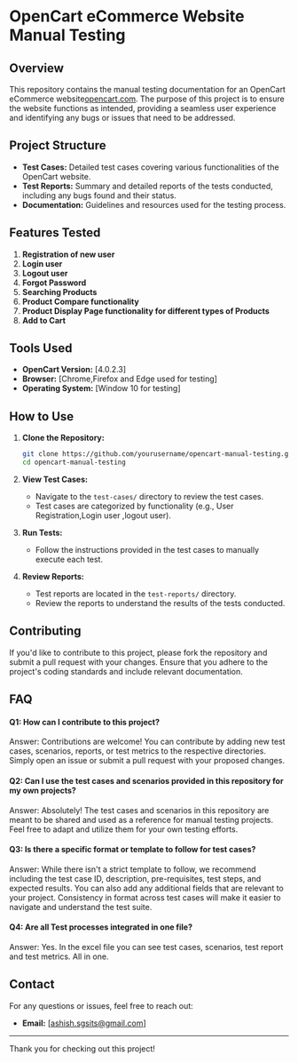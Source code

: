  
# OpenCart eCommerce Website Manual Testing

## Overview

This repository contains the manual testing documentation for an OpenCart eCommerce website[opencart.com](https://www.opencart.com/). The purpose of this project is to ensure the website functions as intended, providing a seamless user experience and identifying any bugs or issues that need to be addressed.

## Project Structure

- **Test Cases:** Detailed test cases covering various functionalities of the OpenCart website.
- **Test Reports:** Summary and detailed reports of the tests conducted, including any bugs found and their status.
- **Documentation:** Guidelines and resources used for the testing process.

## Features Tested

1. **Registration of new user**
2. **Login user**
3. **Logout user**
4. **Forgot Password**
5. **Searching Products**
6. **Product Compare functionality**
7. **Product Display Page functionality for different types of Products**
8. **Add to Cart**

## Tools Used

- **OpenCart Version:** [4.0.2.3]
- **Browser:** [Chrome,Firefox and Edge used for testing]
- **Operating System:** [Window 10 for testing]

## How to Use

1. **Clone the Repository:**

    ```bash
    git clone https://github.com/yourusername/opencart-manual-testing.git
    cd opencart-manual-testing
    ```

2. **View Test Cases:**
   - Navigate to the `test-cases/` directory to review the test cases.
   - Test cases are categorized by functionality (e.g., User Registration,Login user ,logout user).

3. **Run Tests:**
   - Follow the instructions provided in the test cases to manually execute each test.

4. **Review Reports:**
   - Test reports are located in the `test-reports/` directory.
   - Review the reports to understand the results of the tests conducted.

## Contributing

If you'd like to contribute to this project, please fork the repository and submit a pull request with your changes. Ensure that you adhere to the project's coding standards and include relevant documentation.

## FAQ

#### Q1: How can I contribute to this project?

Answer: Contributions are welcome! You can contribute by adding new test cases, scenarios, reports, or test metrics to the respective directories. Simply open an issue or submit a pull request with your proposed changes.

#### Q2:  Can I use the test cases and scenarios provided in this repository for my own projects?

Answer: Absolutely! The test cases and scenarios in this repository are meant to be shared and used as a reference for manual testing projects. Feel free to adapt and utilize them for your own testing efforts.

#### Q3: Is there a specific format or template to follow for test cases?

Answer: While there isn't a strict template to follow, we recommend including the test case ID, description, pre-requisites, test steps, and expected results. You can also add any additional fields that are relevant to your project. Consistency in format across test cases will make it easier to navigate and understand the test suite.

#### Q4: Are all Test processes integrated in one file?

Answer: Yes. In the excel file you can see test cases, scenarios,  test report and test metrics. All in one.




## Contact

For any questions or issues, feel free to reach out:

- **Email:** [ashish.sgsits@gmail.com]

---

Thank you for checking out this project!


